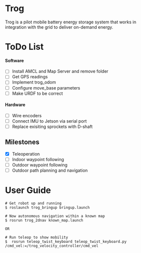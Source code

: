 # Trog
Trog is a pilot mobile battery energy storage system that works in integration with the grid to deliver on-demand energy.  

ToDo List
========

#### Software
* [ ] Install AMCL and Map Server and remove folder
* [ ] Get GPS readings
* [ ] Implement trog_odom
* [ ] Configure move_base parameters
* [ ] Make URDF to be correct

#### Hardware
* [ ] Wire encoders
* [ ] Connect IMU to Jetson via serial port
* [ ] Replace exisiting sprockets with D-shaft

## Milestones
* [X] Teleoperation
* [ ] Indoor waypoint following
* [ ] Outdoor waypoint following
* [ ] Outdoor path planning and navigation

User Guide
===
    # Get robot up and running
    $ roslaunch trog_bringup bringup.launch

    # Now autonomous navigation within a known map
    $ rosrun trog_2dnav known_map.launch

    OR

    # Run teleop to show mobility
    $  rosrun teleop_twist_keyboard teleop_twist_keyboard.py /cmd_vel:=/trog_velocity_controller/cmd_vel
    


